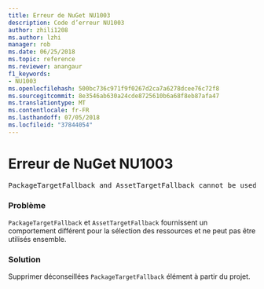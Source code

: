 ```yaml
---
title: Erreur de NuGet NU1003
description: Code d’erreur NU1003
author: zhili1208
ms.author: lzhi
manager: rob
ms.date: 06/25/2018
ms.topic: reference
ms.reviewer: anangaur
f1_keywords:
- NU1003
ms.openlocfilehash: 500bc736c971f9f0267d2ca7a6278dcee76c72f8
ms.sourcegitcommit: 8e3546ab630a24cde8725610b6a68f8eb87afa47
ms.translationtype: MT
ms.contentlocale: fr-FR
ms.lasthandoff: 07/05/2018
ms.locfileid: "37844054"
---
```

# <a name="nuget-error-nu1003"></a>Erreur de NuGet NU1003

<pre>PackageTargetFallback and AssetTargetFallback cannot be used together. Remove PackageTargetFallback(deprecated) references from the project environment.</pre>

### <a name="issue"></a>Problème
`PackageTargetFallback` et `AssetTargetFallback` fournissent un comportement différent pour la sélection des ressources et ne peut pas être utilisés ensemble.

### <a name="solution"></a>Solution
Supprimer déconseillées `PackageTargetFallback` élément à partir du projet.